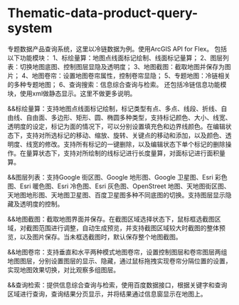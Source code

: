 # Thematic-data-product-query-system
专题数据产品查询系统，这里以冷链数据为例。使用ArcGIS API for Flex。
包括以下功能模块：
1、标绘量算：地图点线面标记绘制、线面标记量算；
2、图层列表：切换地图底图、控制图层显隐及透明度；
3、地图截图：截取地图并保存为图片；
4、地图卷帘：设置地图卷帘属性，控制卷帘显隐；
5、专题地图：冷链相关的多种专题地图；
6、查询搜索：信息综合查询与检索。
还包括冷链信息功能模块，使用xml做静态显示。这里不做更多说明。

&&标绘量算：支持地图点线面标记绘制，标记类型有点、多点、线段、折线、自由线、自由面、多边形、矩形、圆、椭圆多种类型，支持标记颜色、大小、线宽、透明度的设定，标记为面的情况下，可以分别设置填充色和边界线颜色。在编辑状态下，支持对所选标记的移动、缩放、旋转、关键点的移动和添加，以及颜色、透明度、线宽的修改。支持所有标记的一键删除，以及编辑状态下单个标记的删除操作。在量算状态下，支持对所绘制的线标记进行长度量算，对面标记进行面积量算。

&&图层列表：支持Google 街区图、Google 地形图、Google 卫星图、Esri 彩色图、Esri 暖色图、Esri 冷色图、Esri 灰色图、OpenStreet 地图、天地图街区图、天地图地形图、天地图卫星图、百度卫星图多种不同底图的切换。支持图层显示隐藏及透明度的控制。

&&地图截图：截取地图界面并保存。在截图区域选择状态下，鼠标框选截图区域，对截图范围进行调整，自动生成预览，并支持截图区域较大时截图的整体预览，以及图片保存。当未框选截图时，默认保存整个地图截图。

&&地图卷帘：支持垂直和水平两种模式地图卷帘，设置控制图层和卷帘图层两组地图图层，分别设置图层的显示、隐藏，通过鼠标拖拽实现卷帘分隔位置的设置，实现地图效果切换，对比观察多组图层。

&&查询检索：提供信息综合查询与检索，使用百度数据接口，根据关键字和查询区域进行查询，查询结果分页显示，并将结果通过信息窗显示在地图上。
